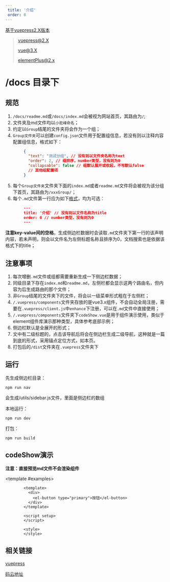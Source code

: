 ```yaml
---
 title: '介绍'
 order: 0
---
```


[基于vuepress2.X版本](https://v2.vuepress.vuejs.org/zh/)

> vuepress@2.X
>
> vue@3.X
>
> elementPlus@2.x

# /docs 目录下

## 规范

1. `/docs/readme.md`或`/docs/index.md`会被视为网站首页，其路由为`/`;
2. 文件夹及md文件均以`小驼峰命名`；
3. 约定以`Group`结尾的文件夹将会作为一个组；
4. `Group文件夹`可以创建`config.json`文件用于配置组信息，若没有则以注释内容配置组信息，格式如下：

  ```json
          {
            "text": "测试分组", // 没有则以文件夹名称为text
            "order": 2, // 组排序，number类型，没有则为0
            "collapsable": false // 组默认展开或收起，不写默认false
            // 其他组配置项
          }
  ```

5. 每个`Group文件夹`文件夹下面的`index.md`或者`readme.md`文件将会被视为该分组下首页，其路由为`/xxxGroup/`；
6. 每个`.md`文件第一行应为如下[格式](https://v2.vuepress.vuejs.org/zh/guide/page.html#frontmatter)，均为可选：

  ```json
          ---
          title: '介绍' // 没有则以文件名称为title
          order: 0 // number类型，没有则为0
          ---
  ```

**注意key-value间的空格**，生成侧边栏数据时会读取`.md`文件夹下第一行的该声明内容，若未声明，则会以文件名为左侧标题名称且排序为0，文档搜索也是依据该格式下的title；

## 注意事项

1. 每次增删`.md`文件或组都需要重新生成一下侧边栏数据；
2. 同级目录下存在`index.md`和`readme.md`，左侧栏都会显示这两个路由名，但内容为后生成路由的那个文件；
3. 非`Group`结尾的文件夹下的文件，将会以一级菜单形式粗在于左侧栏；
4. `/.vuepress/components`文件夹存放的是vue3.x组件，不会自动全局注册，需要在`.vuepress/client.js`中`enhance`下注册，可以在`.md`文件中直接使用；
5. `/.vuepress/components`文件夹下`codeShow.vue`是用于组件演示使用，类似于element组件库演示那种类型，具体参考底部示例；
6. 侧边栏默认是全展开的形式；
7. 文中有二级标题的，点击该导航后将会在侧边栏生成二级导航，这种就是一篇到底的形式，采用锚点定位方式，如本页。
8. 打包后的`/dist`文件夹在`.vuepress`文件夹下

## 运行

先生成侧边栏目录：

`npm run nav`

会生成/utils/sidebar.js文件，里面是侧边栏的数组

本地运行：

`npm run dev`

打包：

`npm run build`

## codeShow演示

**注意：直接预览md文件不会渲染组件**

<CodeShow>

  <template #examples>
    <Test />
  </template>

```vue
        <template>
          <div>
            <el-button type="primary">按钮</el-button>
          </div>
        </template>

        <script setup>
        </script>

        <style>
        </style>
```

</CodeShow>

## 相关链接

[vuepress](https://v2.vuepress.vuejs.org/zh/)

[码云地址](https://gitee.com/mosowe/vuepress3)
